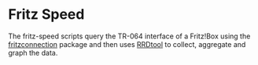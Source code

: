 Fritz Speed
===========

The fritz-speed scripts query the TR-064 interface of a Fritz!Box using the
[fritzconnection](https://pypi.python.org/pypi/fritzconnection) package and then
uses [RRDtool](http://oss.oetiker.ch/rrdtool/) to collect, aggregate and graph
the data.

